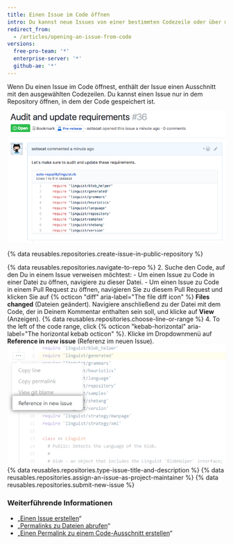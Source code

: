 ```yaml
---
title: Einen Issue im Code öffnen
intro: Du kannst neue Issues von einer bestimmten Codezeile oder über mehreren Codezeilen in einer Datei oder einem Pull Request öffnen.
redirect_from:
  - /articles/opening-an-issue-from-code
versions:
  free-pro-team: '*'
  enterprise-server: '*'
  github-ae: '*'
---
```


Wenn Du einen Issue im Code öffnest, enthält der Issue einen Ausschnitt mit den ausgewählten Codezeilen. Du kannst einen Issue nur in dem Repository öffnen, in dem der Code gespeichert ist.

![Code-Ausschnitt in einem Issue eingefügt, der im Code geöffnet wurde](/assets/images/help/repository/issue-opened-from-code.png)

{% data reusables.repositories.create-issue-in-public-repository %}

{% data reusables.repositories.navigate-to-repo %}
2. Suche den Code, auf den Du in einem Issue verweisen möchtest:
    - Um einen Issue zu Code in einer Datei zu öffnen, navigiere zu dieser Datei.
    - Um einen Issue zu Code in einem Pull Request zu öffnen, navigieren Sie zu diesem Pull Request und klicken Sie auf {% octicon "diff" aria-label="The file diff icon" %} **Files changed** (Dateien geändert). Navigiere anschließend zu der Datei mit dem Code, der in Deinem Kommentar enthalten sein soll, und klicke auf **View** (Anzeigen).
{% data reusables.repositories.choose-line-or-range %}
4. To the left of the code range, click
{% octicon "kebab-horizontal" aria-label="The horizontal kebab octicon" %}. Klicke im Dropdownmenü auf **Reference in new issue** (Referenz im neuen Issue).
  ![Drei-Punkte-Menü mit Option zum Öffnen eines neuen Issues in der ausgewählten Zeile](/assets/images/help/repository/open-new-issue-specific-line.png)
{% data reusables.repositories.type-issue-title-and-description %}
{% data reusables.repositories.assign-an-issue-as-project-maintainer %}
{% data reusables.repositories.submit-new-issue %}

### Weiterführende Informationen

- „[Einen Issue erstellen](/github/managing-your-work-on-github/creating-an-issue)“
- „[Permalinks zu Dateien abrufen](/github/managing-files-in-a-repository/getting-permanent-links-to-files)“
- „[Einen Permalink zu einem Code-Ausschnitt erstellen](/github/managing-your-work-on-github/creating-a-permanent-link-to-a-code-snippet)“
